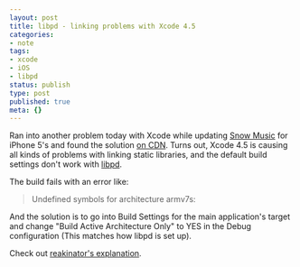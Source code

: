 ```yaml
---
layout: post
title: libpd - linking problems with Xcode 4.5
categories:
- note
tags:
- xcode
- iOS
- libpd
status: publish
type: post
published: true
meta: {}
---
```


Ran into another problem today with Xcode while updating 
[Snow Music](/apps) for iPhone 5's and found the solution 
[on CDN](http://createdigitalnoise.com/discussion/1603/libpd-linking-problems-on-xcode-4-5/p1). Turns out, Xcode 4.5 is causing 
all kinds of problems with linking static libraries, and the default build settings don't work with 
[libpd](http://libpd.cc).


The build fails with an error like:


>Undefined symbols for architecture armv7s:



And the solution is to go into Build Settings for the main application's target and change "Build Active Architecture Only" to YES in the Debug configuration (This matches how libpd is set up).


Check out 
[reakinator's explanation](http://createdigitalnoise.com/discussion/1603/libpd-linking-problems-on-xcode-4-5/p1).
